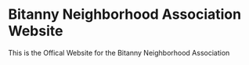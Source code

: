# Bitanny Neighborhood Association Website
This is the Offical Website for the Bitanny Neighborhood Association